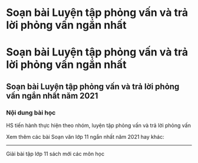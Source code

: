 # Soạn bài Luyện tập phỏng vấn và trả lời phỏng vấn ngắn nhất

# Soạn bài Luyện tập phỏng vấn và trả lời phỏng vấn ngắn nhất

## Soạn bài Luyện tập phỏng vấn và trả lời phỏng vấn ngắn nhất năm 2021

### Nội dung bài học

HS tiến hành thực hiện theo nhóm, luyện tập phỏng vấn và trả lời phỏng vấn

Xem thêm các bài Soạn văn lớp 11 ngắn nhất năm 2021 hay khác:

* * *

Giải bài tập lớp 11 sách mới các môn học
